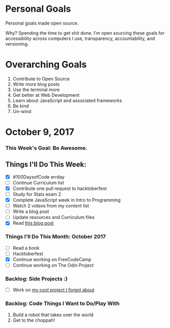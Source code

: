 
Personal Goals
==============

Personal goals made open source.

Why? Spending the time to get shit done. I'm open sourcing these goals for accessibility across computers I use, transparency, accountability, and versioning.

# Overarching Goals
1. Contribute to Open Source
2. Write more blog posts
3. Use the terminal more
4. Get better at Web Development
5. Learn about JavaScript and associated frameworks
6. Be kind
7. Un-wind

# October 9, 2017

### This Week's Goal: Be Awesome.

## Things I'll Do This Week:
- [x] #100DaysofCode errday
- [ ] Continue Curriculum list
- [x] Contribute one pull request to hacktoberfest
- [ ] Study for Stats exam 2
- [x] Complete JavaScript week in Intro to Programming
- [ ] Watch 2 videos from my content list
- [ ] Write a blog post
- [ ] Update resources and Curriculum files
- [x] Read [this blog post](http://una.github.io/personal-goals-guide)

### Things I'll Do This Month: October 2017
- [ ] Read a book
- [ ] Hacktoberfest
- [x] Continue working on FreeCodeCamp 
- [ ] Continue working on The Odin Project

### Backlog: Side Projects :)
- [ ] Work on [my cool project I forgot about](http://google.com)

### Backlog: Code Things I Want to Do/Play With
1. Build a robot that takes over the world
2. Get to the choppah!
